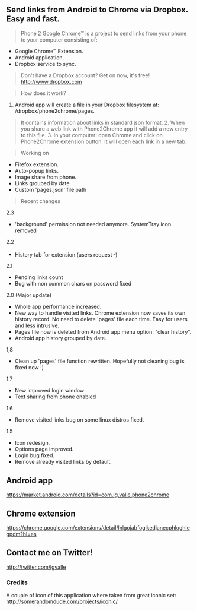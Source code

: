 ## Send links from Android to Chrome via Dropbox. Easy and fast. ##

> Phone 2 Google Chrome™  is a project to send links from your phone to your computer consisting of:

  * Google Chrome™ Extension.
  * Android application.
  * Dropbox service to sync.

> Don't have a Dropbox account? Get on now, it's free!
http://www.dropbox.com


> How does it work?

  1. Android app will create a file in your Dropbox filesystem at: /dropbox/phone2chrome/pages.
> It contains information about links in standard json format.
> 2. When you share a web link with Phone2Chrome app it will add a new entry to this file.
> 3. In your computer: open Chrome and click on Phone2Chrome extension button. It will open each link in a new tab.

> Working on

  * Firefox extension.
  * Auto-popup links.
  * Image share from phone.
  * Links grouped by date.
  * Custom 'pages.json' file path

> Recent changes

2.3
  * 'background' permission not needed anymore. SystemTray icon removed

2.2
  * History tab for extension (users request <sup>_</sup>)

2.1
  * Pending links count
  * Bug with non common chars on password fixed

2.0 (Major update)
  * Whole app performance increased.
  * New way to handle visited links. Chrome extension now saves its own history record. No need to delete 'pages' file each time. Easy for users and less intrusive.
  * Pages file now is deleted from Android app menu option: "clear history".
  * Android app history grouped by date.

1,8
  * Clean up 'pages' file function rewritten. Hopefully not cleaning bug is fixed now :)

1.7
  * New improved login window
  * Text sharing from phone enabled

1.6
  * Remove visited links bug on some linux distros fixed.

1.5
  * Icon redesign.
  * Options page improved.
  * Login bug fixed.
  * Remove already visited links by default.

## Android app ##
https://market.android.com/details?id=com.lg.valle.phone2chrome

## Chrome extension ##
https://chrome.google.com/extensions/detail/lnlgojabfogikedjanecphloghlegpdm?hl=es

## Contact me on Twitter! ##
http://twitter.com/lgvalle

### Credits ###
A couple of icon of this application where taken from great iconic set:
http://somerandomdude.com/projects/iconic/
